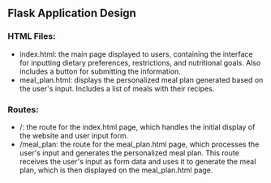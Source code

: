 ## Flask Application Design
### HTML Files:
- index.html: the main page displayed to users, containing the interface for inputting dietary preferences, restrictions, and nutritional goals. Also includes a button for submitting the information.
- meal_plan.html: displays the personalized meal plan generated based on the user's input. Includes a list of meals with their recipes.

### Routes:
- /: the route for the index.html page, which handles the initial display of the website and user input form.
- /meal_plan: the route for the meal_plan.html page, which processes the user's input and generates the personalized meal plan. This route receives the user's input as form data and uses it to generate the meal plan, which is then displayed on the meal_plan.html page.